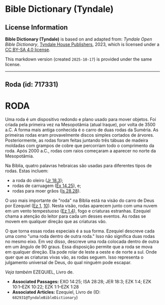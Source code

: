 # Bible Dictionary (Tyndale)

## License Information

**Bible Dictionary (Tyndale)** is based on and adapted from: _Tyndale Open Bible Dictionary_, [Tyndale House Publishers](https://tyndaleopenresources.com/), 2023, which is licensed under a [CC BY-SA 4.0 license](https://creativecommons.org/licenses/by-sa/4.0/legalcode.en).

This markdown version (created `2025-10-17`) is provided under the same license.



--------------------------------

## Roda (id: 717331)

RODA
====

Uma roda é um dispositivo redondo e plano usado para mover objetos. Foi criada pela primeira vez na Mesopotâmia (atual Iraque), por volta de 3500 a.C. A forma mais antiga conhecida é o carro de duas rodas da Suméria. As primeiras rodas eram provavelmente discos simples cortados de árvores. Posteriormente, as rodas foram feitas juntando três tábuas de madeira moldadas com grampos de cobre que percorriam todo o comprimento da roda. Após 2000 a.C., rodas com raios começaram a aparecer no norte da Mesopotâmia.

Na Bíblia, quatro palavras hebraicas são usadas para diferentes tipos de rodas. Estas incluem:

* a roda do oleiro ([Jr 18\.3](https://ref.ly/Jer18:3));
* rodas de carruagem ([Êx 14\.25](https://ref.ly/Exod14:25)), e;
* rodas para moer grãos ([Is 28\.28](https://ref.ly/Isa28:28)).

O uso mais importante de "roda" na Bíblia está na visão do carro de Deus por Ezequiel ([Ez 1](https://ref.ly/Ezek1:1-Ezek1:28), [10](https://ref.ly/Ezek10:1-Ezek10:22)). Nesta visão, rodas aparecem junto com uma nuvem em um vento tempestuoso ([Ez 1\.4](https://ref.ly/Ezek1:4)), fogo e criaturas estranhas. Ezequiel chama a atenção do leitor para cada um desses eventos. As rodas se movem em qualquer direção que as criaturas vão.

O que torna essas rodas especiais é a sua forma. Ezequiel descreve cada uma como "uma roda dentro de outra roda." Isso não significa duas rodas no mesmo eixo. Em vez disso, descreve uma roda colocada dentro de outra em um ângulo de 90 graus. Essa disposição permite que a roda se mova em qualquer direção. Ela pode rolar de leste a oeste e de norte a sul. Onde quer que as criaturas vivas vão, as rodas seguem. Isso representa o julgamento universal de Deus, do qual ninguém pode escapar.

*Veja também* EZEQUIEL, Livro de.

* **Associated Passages:** EXO 14:25; ISA 28:28; JER 18:3; EZK 1:4; EZK 10:1–EZK 10:22; EZK 1:1–EZK 1:28
* **Associated Articles:** Ezequiel, Livro de (ID: `682931@TyndaleBibleDictionary`)

